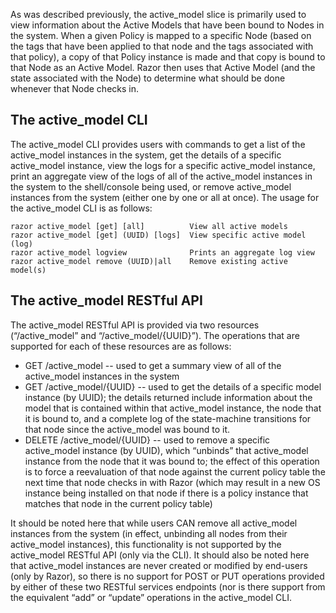 As was described previously, the active_model slice is primarily used to view information about the Active Models that have been bound to Nodes in the system.  When a given Policy is mapped to a specific Node (based on the tags that have been applied to that node and the tags associated with that policy), a copy of that Policy instance is made and that copy is bound to that Node as an Active Model.  Razor then uses that Active Model (and the state associated with the Node) to determine what should be done whenever that Node checks in.

## The active_model CLI

The active_model CLI provides users with commands to get a list of the active_model instances in the system, get the details of a specific active_model instance, view the logs for a specific active_model instance, print an aggregate view of the logs of all of the active_model instances in the system to the shell/console being used, or remove active_model instances from the system (either one by one or all at once).  The usage for the active_model CLI is as follows:
```
razor active_model [get] [all]          View all active models
razor active_model [get] (UUID) [logs]  View specific active model (log)
razor active_model logview              Prints an aggregate log view
razor active_model remove (UUID)|all    Remove existing active model(s)
```
## The active_model RESTful API

The active_model RESTful API is provided via two resources (“/active_model” and “/active_model/{UUID}”).  The operations that are supported for each of these resources are as follows:

* GET /active_model -- used to get a summary view of all of the active_model instances in the system
* GET /active_model/{UUID} -- used to get the details of a specific model instance (by UUID); the details returned include information about the model that is contained within that active_model instance, the node that it is bound to, and a complete log of the state-machine transitions for that node since the active_model was bound to it.
* DELETE /active_model/{UUID} -- used to remove a specific active_model instance (by UUID), which “unbinds” that active_model instance from the node that it was bound to; the effect of this operation is to force a reevaluation of that node against the current policy table the next time that node checks in with Razor (which may result in a new OS instance being installed on that node if there is a policy instance that matches that node in the current policy table)

It should be noted here that while users CAN remove all active_model instances from the system (in effect, unbinding all nodes from their active_model instances), this functionality is not supported by the active_model RESTful API (only via the CLI).  It should also be noted here that active_model instances are never created or modified by end-users (only by Razor), so there is no support for POST or PUT operations provided by either of these two RESTful services endpoints (nor is there support from the equivalent “add” or “update” operations in the active_model CLI.